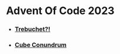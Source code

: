 # Advent Of Code 2023

* ### [Trebuchet?!](https://github.com/iliyaYanev/advent-of-code-2023/tree/master/src/main/java/dayOne)
* ### [Cube Conundrum](https://github.com/iliyaYanev/advent-of-code-2023/tree/master/src/main/java/dayTwo)
